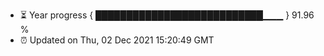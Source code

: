 - ⏳ Year progress { ███████████████████████████▁▁▁ } 91.96 %
- ⏰ Updated on Thu, 02 Dec 2021 15:20:49 GMT

